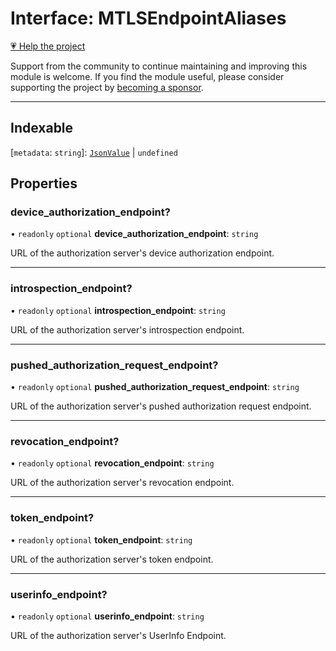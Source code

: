 # Interface: MTLSEndpointAliases

[💗 Help the project](https://github.com/sponsors/panva)

Support from the community to continue maintaining and improving this module is welcome. If you find the module useful, please consider supporting the project by [becoming a sponsor](https://github.com/sponsors/panva).

***

## Indexable

 \[`metadata`: `string`\]: [`JsonValue`](../type-aliases/JsonValue.md) \| `undefined`

## Properties

### device\_authorization\_endpoint?

• `readonly` `optional` **device\_authorization\_endpoint**: `string`

URL of the authorization server's device authorization endpoint.

***

### introspection\_endpoint?

• `readonly` `optional` **introspection\_endpoint**: `string`

URL of the authorization server's introspection endpoint.

***

### pushed\_authorization\_request\_endpoint?

• `readonly` `optional` **pushed\_authorization\_request\_endpoint**: `string`

URL of the authorization server's pushed authorization request endpoint.

***

### revocation\_endpoint?

• `readonly` `optional` **revocation\_endpoint**: `string`

URL of the authorization server's revocation endpoint.

***

### token\_endpoint?

• `readonly` `optional` **token\_endpoint**: `string`

URL of the authorization server's token endpoint.

***

### userinfo\_endpoint?

• `readonly` `optional` **userinfo\_endpoint**: `string`

URL of the authorization server's UserInfo Endpoint.
